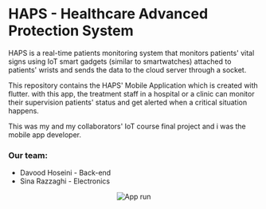 # HAPS - Healthcare Advanced Protection System

HAPS is a real-time patients monitoring system that monitors patients' vital signs
using IoT smart gadgets (similar to smartwatches) attached to patients' wrists and sends
the data to the cloud server through a socket.

This repository contains the HAPS' Mobile Application which is created with flutter.
with this app, the treatment staff in a hospital or a clinic can monitor their 
supervision patients' status and get alerted when a critical situation happens.

This was my and my collaborators' IoT course final project and i was the mobile app
developer.

### Our team:

- Davood Hoseini - Back-end
- Sina Razzaghi - Electronics


<p align="center">
  <img alt="App run" src="assets/appRun.gif">
</p>
